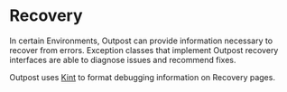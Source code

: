 # Recovery

In certain Environments, Outpost can provide information necessary to recover from errors. Exception classes that implement Outpost recovery interfaces are able to diagnose issues and recommend fixes.

Outpost uses [Kint](https://github.com/raveren/kint/) to format debugging information on Recovery pages.